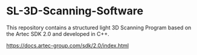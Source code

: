 # SL-3D-Scanning-Software
This repository contains a structured light 3D Scanning Program based on the Artec SDK 2.0 and developed in C++. 

https://docs.artec-group.com/sdk/2.0/index.html
